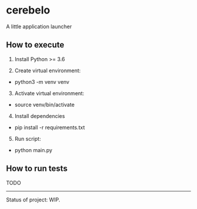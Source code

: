 # cerebelo
A little application launcher

## How to execute

1. Install Python >= 3.6

2. Create virtual environment:
  - python3 -m venv venv

3. Activate virtual environment:
  - source venv/bin/activate

4. Install dependencies
  - pip install -r requirements.txt

5. Run script:
  - python main.py

## How to run tests

TODO

--------------------------------------------

Status of project: WIP.
